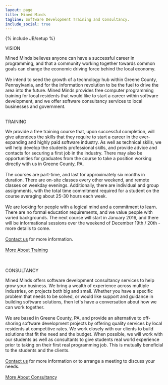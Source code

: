 ```yaml
---
layout: page
title: Mined Minds
tagline: Software Development Training and Consultancy.
include_social: true
---
```

{% include JB/setup %}

<section id="research" class="centered">
  <p class="section-title"><span>VISION</span></p>
    Mined Minds believes anyone can have a successful career in programming, and that a community working together towards common goals can change the economic driving force behind the local economy.<br><br>
    We intend to seed the growth of a technology hub within Greene County, Pennsylvania, and for the information revolution to be the fuel to drive the area into the future. Mined Minds provides free computer programming training for local residents that would like to start a career within software development, and we offer software consultancy services to local businesses and government.
    <br><br> 
  <p class="section-title"><span>TRAINING</span></p>
    We provide a free training course that, upon successful completion, will give attendees the skills that they require to start a career in the ever-expanding and highly paid software industry. As well as technical skills, we will help develop the students professional skills, and provide advice and contacts for securing a first job in the industry. There may also be opportunities for graduates from the course to take a position working directly with us in Greene County, PA. 
    <br><br>
    The courses are part-time, and last for approximately six months in duration. There are on-site classes every other weekend, and remote classes on weekday evenings. Additionally, there are individual and group assignments, with the total time commitment required for a student on the course averaging about 25-30 hours each week.
    <br><br>
    We are looking for people with a logical mind and a commitment to learn. There are no formal education requirements, and we value people with varied backgrounds. The next course will start in January 2016, and there will be informational sessions over the weekend of December 19th / 20th - more details to come.<br><br>
    <a href="contact.html">Contact us</a> for more information.<br><br>
    <div class="more">
      <a href="training.html" class="button">More About Training</a>
    </div>
    <br><br>
    <p class="section-title"><span>CONSULTANCY</span></p>
    Mined Minds offers software development consultancy services to help grow your business. We bring a wealth of experience across multiple industries, on projects both big and small. Whether you have a specific problem that needs to be solved, or would like support and guidance in building software solutions, then let's have a conversation about how we can work together.<br><br>
    We are based in Greene County, PA, and provide an alternative to off-shoring software development projects by offering quality services by local residents at competitive rates. We work closely with our clients to build solutions that fit the need and the budget. When possible, we will work with our students as well as consultants to give students real world experience prior to taking on their first real programming job. This is mutually beneficial to the students and the clients.<br><br>
    <a href="contact.html">Contact us</a> for more information or to arrange a meeting to discuss your needs.<br><br>
    <div class="more">
      <a href="consultancy.html" class="button">More About Consultancy</a>
    </div>
 </section>

